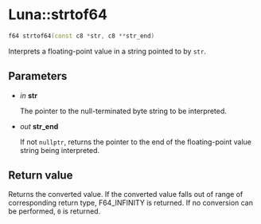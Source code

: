# Luna::strtof64

```c++
f64 strtof64(const c8 *str, c8 **str_end)
```

Interprets a floating-point value in a string pointed to by `str`. 



## Parameters
* *in* **str**

    The pointer to the null-terminated byte string to be interpreted. 

* *out* **str_end**

    If not `nullptr`, returns the pointer to the end of the floating-point value string being interpreted. 

## Return value
Returns the converted value. If the converted value falls out of range of corresponding return type, F64_INFINITY is returned. If no conversion can be performed, `0`​ is returned. 

